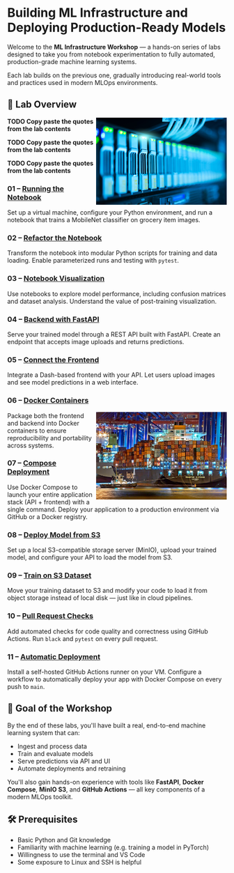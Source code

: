 
# Building ML Infrastructure and Deploying Production-Ready Models

Welcome to the **ML Infrastructure Workshop** — a hands-on series of labs designed to take you from notebook experimentation to fully automated, production-grade machine learning systems.

Each lab builds on the previous one, gradually introducing real-world tools and practices used in modern MLOps environments.

## 🧭 Lab Overview

<img src="../media/ml-infrastructure-server-rack-data-center.jpg" style="width: 300px" align="right">

**TODO Copy paste the quotes from the lab contents**

**TODO Copy paste the quotes from the lab contents**

**TODO Copy paste the quotes from the lab contents**

### 01 – [Running the Notebook](01-running-the-notebook/)

Set up a virtual machine, configure your Python environment, and run a notebook that trains a MobileNet classifier on grocery item images.

### 02 – [Refactor the Notebook](02-refactor-the-notebook/)

Transform the notebook into modular Python scripts for training and data loading. Enable parameterized runs and testing with `pytest`.

### 03 – [Notebook Visualization](03-notebook-visualization/)

Use notebooks to explore model performance, including confusion matrices and dataset analysis. Understand the value of post-training visualization.

### 04 – [Backend with FastAPI](04-backend-with-fastapi/)

Serve your trained model through a REST API built with FastAPI. Create an endpoint that accepts image uploads and returns predictions.

### 05 – [Connect the Frontend](05-connect-the-frontend/)

Integrate a Dash-based frontend with your API. Let users upload images and see model predictions in a web interface.

### 06 – [Docker Containers](06-docker-containers/)

<img src="../media/containers-shipping-analogy.jpg" style="width: 300px" align="right">

Package both the frontend and backend into Docker containers to ensure reproducibility and portability across systems.

### 07 – [Compose Deployment](07-compose-deployment/)

Use Docker Compose to launch your entire application stack (API + frontend) with a single command. Deploy your application to a production environment via GitHub or a Docker registry.

### 08 – [Deploy Model from S3](08-deploy-model-from-s3/)

Set up a local S3-compatible storage server (MinIO), upload your trained model, and configure your API to load the model from S3.

### 09 – [Train on S3 Dataset](09-train-on-s3-dataset/)

Move your training dataset to S3 and modify your code to load it from object storage instead of local disk — just like in cloud pipelines.

### 10 – [Pull Request Checks](10-pull-request-checks/)

Add automated checks for code quality and correctness using GitHub Actions. Run `black` and `pytest` on every pull request.

### 11 – [Automatic Deployment](11-automatic-deployment/)

Install a self-hosted GitHub Actions runner on your VM. Configure a workflow to automatically deploy your app with Docker Compose on every push to `main`.

## 🚀 Goal of the Workshop

By the end of these labs, you'll have built a real, end-to-end machine learning system that can:

- Ingest and process data
- Train and evaluate models
- Serve predictions via API and UI
- Automate deployments and retraining

You'll also gain hands-on experience with tools like **FastAPI**, **Docker Compose**, **MinIO S3**, and **GitHub Actions** — all key components of a modern MLOps toolkit.

## 🛠️ Prerequisites

- Basic Python and Git knowledge
- Familiarity with machine learning (e.g. training a model in PyTorch)
- Willingness to use the terminal and VS Code
- Some exposure to Linux and SSH is helpful
